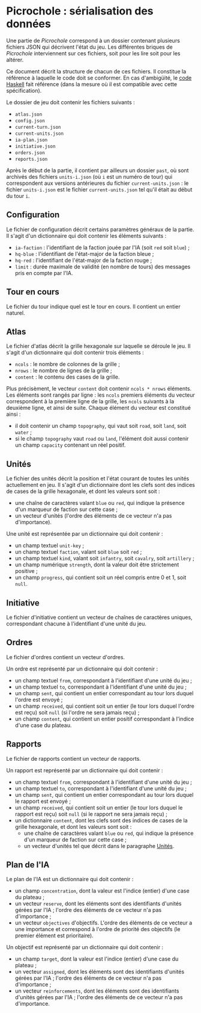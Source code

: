 # Picrochole : sérialisation des données

Une partie de *Picrochole* correspond à un dossier contenant plusieurs
fichiers JSON qui décrivent l'état du jeu. Les différentes briques de
*Picrochole* interviennent sur ces fichiers, soit pour les lire soit
pour les altérer.

Ce document décrit la structure de chacun de ces fichiers. Il
constitue la référence à laquelle le code doit se conformer. En cas
d'ambigüité, le [code Haskell](./engine/src/Picrochole/JSON) fait
référence (dans la mesure où il est compatible avec cette
spécification).

Le dossier de jeu doit contenir les fichiers suivants :
* `atlas.json`
* `config.json`
* `current-turn.json`
* `current-units.json`
* `ia-plan.json`
* `initiative.json`
* `orders.json`
* `reports.json`

Après le début de la partie, il contient par ailleurs un dossier
`past`, où sont archivés des fichiers `units-i.json` (où `i` est un
numéro de tour) qui correspondent aux versions antérieures du fichier
`current-units.json` : le fichier `units-i.json` est le fichier
`current-units.json` tel qu'il était au début du tour `i`.

## Configuration

Le fichier de configuration décrit certains paramètres généraux de la
partie. Il s'agit d'un dictionnaire qui doit contenir les éléments
suivants :
* `ia-faction` : l'identifiant de la faction jouée par l'IA (soit
  `red` soit `blue`) ;
* `hq-blue` : l'identifiant de l'état-major de la faction bleue ;
* `hq-red` : l'identifiant de l'état-major de la faction rouge ;
* `limit` : durée maximale de validité (en nombre de tours) des
  messages pris en compte par l'IA.

## Tour en cours

Le fichier du tour indique quel est le tour en cours. Il contient un
entier naturel.

## Atlas

Le fichier d'atlas décrit la grille hexagonale sur laquelle se déroule
le jeu. Il s'agit d'un dictionnaire qui doit contenir trois éléments :
* `ncols` : le nombre de colonnes de la grille ;
* `nrows` : le nombre de lignes de la grille ;
* `content` : le contenu des cases de la grille.

Plus précisèment, le vecteur `content` doit contenir `ncols * nrows`
éléments. Les éléments sont rangés par ligne : les `ncols` premiers
éléments du vecteur correspondent à la première ligne de la grille,
les `ncols` suivants à la deuxième ligne, et ainsi de suite. Chaque
élément du vecteur est constitué ainsi :
* il doit contenir un champ `topography`, qui vaut soit `road`, soit
  `land`, soit `water` ;
* si le champ `topography` vaut `road` ou `land`, l'élément doit aussi
  contenir un champ `capacity` contenant un réel positif.

## Unités

Le fichier des unités décrit la position et l'état courant de toutes
les unités actuellement en jeu. Il s'agit d'un dictionnaire dont les
clefs sont des indices de cases de la grille hexagonale, et dont les
valeurs sont soit :
* une chaîne de caractères valant `blue` ou `red`, qui indique la
  présence d'un marqueur de faction sur cette case ;
* un vecteur d'unités (l'ordre des éléments de ce vecteur n'a pas
  d'importance).

Une unité est représentée par un dictionnaire qui doit contenir :
* un champ textuel `unit-key` ;
* un champ textuel `faction`, valant soit `blue` soit `red` ;
* un champ textuel `kind`, valant soit `infantry`, soit `cavalry`,
  soit `artillery` ;
* un champ numérique `strength`, dont la valeur doit être strictement
  positive ;
* un champ `progress`, qui contient soit un réel compris entre 0 et 1,
  soit `null`.

## Initiative

Le fichier d'initiative contient un vecteur de chaînes de caractères
uniques, correspondant chacune à l'identifiant d'une unité du jeu.

## Ordres

Le fichier d'ordres contient un vecteur d'ordres.

Un ordre est représenté par un dictionnaire qui doit contenir :
* un champ textuel `from`, correspondant à l'identifiant d'une unité
  du jeu ;
* un champ textuel `to`, correspondant à l'identifiant d'une unité du
  jeu ;
* un champ `sent`, qui contient un entier correspondant au tour lors
  duquel l'ordre est envoyé ;
* un champ `received`, qui contient soit un entier (le tour lors
  duquel l'ordre est reçu) soit `null` (si l'ordre ne sera jamais
  reçu) ;
* un champ `content`, qui contient un entier positif correspondant à
  l'indice d'une case du plateau.

## Rapports

Le fichier de rapports contient un vecteur de rapports.

Un rapport est représenté par un dictionnaire qui doit contenir :
* un champ textuel `from`, correspondant à l'identifiant d'une unité
  du jeu ;
* un champ textuel `to`, correspondant à l'identifiant d'une unité du
  jeu ;
* un champ `sent`, qui contient un entier correspondant au tour lors
  duquel le rapport est envoyé ;
* un champ `received`, qui contient soit un entier (le tour lors
  duquel le rapport est reçu) soit `null` (si le rapport ne sera
  jamais reçu) ;
* un dictionnaire `content`, dont les clefs sont des indices de cases
  de la grille hexagonale, et dont les valeurs sont soit :
  * une chaîne de caractères valant `blue` ou `red`, qui indique la
    présence d'un marqueur de faction sur cette case ;
  * un vecteur d'unités tel que décrit dans le paragraphe
    [Unités](#unités).

## Plan de l'IA

Le plan de l'IA est un dictionnaire qui doit contenir :
* un champ `concentration`, dont la valeur est l'indice (entier) d'une
  case du plateau ;
* un vecteur `reserve`, dont les éléments sont des identifiants
  d'unités gérées par l'IA ; l'ordre des éléments de ce vecteur n'a
  pas d'importance ;
* un vecteur `objectives` d'objectifs. L'ordre des éléments de ce
  vecteur a une importance et correspond à l'ordre de priorité des
  objectifs (le premier élément est prioritaire).

Un objectif est représenté par un dictionnaire qui doit contenir :
* un champ `target`, dont la valeur est l'indice (entier) d'une case
  du plateau ;
* un vecteur `assigned`, dont les éléments sont des identifiants
  d'unités gérées par l'IA ; l'ordre des éléments de ce vecteur n'a
  pas d'importance ;
* un vecteur `reinforcements`, dont les éléments sont des identifiants
  d'unités gérées par l'IA ; l'ordre des éléments de ce vecteur n'a
  pas d'importance.
